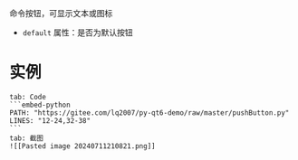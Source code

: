 命令按钮，可显示文本或图标
* `default` 属性：是否为默认按钮
# 实例

````tabs
tab: Code
```embed-python
PATH: "https://gitee.com/lq2007/py-qt6-demo/raw/master/pushButton.py"
LINES: "12-24,32-38"
```
tab: 截图
![[Pasted image 20240711210821.png]]
````

